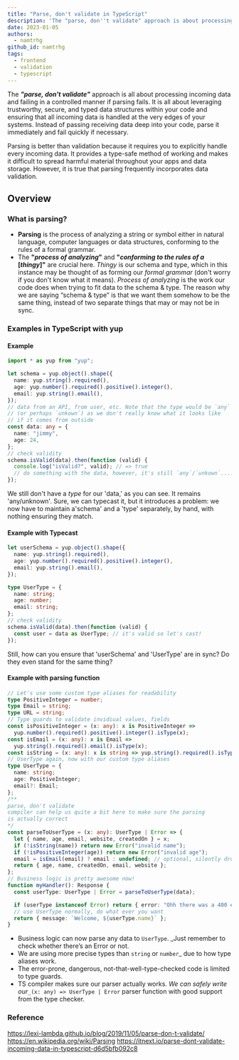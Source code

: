 ```yaml
---
title: "Parse, don't validate in TypeScript"
description: 'The "parse, don''t validate" approach is about processing incoming data and failing in a controlled manner if parsing fails.'
date: 2023-01-05
authors:
  - namtrhg
github_id: namtrhg
tags:
  - frontend
  - validation
  - typescript
---
```


The _**"parse, don't validate"**_ approach is all about processing incoming data and failing in a controlled manner if parsing fails. It is all about leveraging trustworthy, secure, and typed data structures within your code and ensuring that all incoming data is handled at the very edges of your systems. Instead of passing receiving data deep into your code, parse it immediately and fail quickly if necessary.

Parsing is better than validation because it requires you to explicitly handle every incoming data. It provides a type-safe method of working and makes it difficult to spread harmful material throughout your apps and data storage. However, it is true that parsing frequently incorporates data validation.

## Overview

### What is parsing?

- **Parsing** is the process of analyzing a string or symbol either in natural language, computer languages or data structures, conforming to the rules of a formal grammar.
- The **"_process of analyzing_"** and **"_conforming to the rules of a_ [_thingy_]"** are crucial here. _Thingy_ is our schema and type, which in this instance may be thought of as forming our _formal grammar_ (don't worry if you don't know what it means). _Process of analyzing_ is the work our code does when trying to fit data to the schema & type. The reason why we are saying “schema & type” is that we want them somehow to be the same thing, instead of two separate things that may or may not be in sync.

### Examples in TypeScript with yup

#### Example

```ts
import * as yup from "yup";

let schema = yup.object().shape({
  name: yup.string().required(),
  age: yup.number().required().positive().integer(),
  email: yup.string().email(),
});
// data from an API, from user, etc. Note that the type would be `any`
// (or perhaps `unkown`) as we don't really know what it looks like
// if it comes from outside
const data: any = {
  name: "jimmy",
  age: 24,
};
// check validity
schema.isValid(data).then(function (valid) {
  console.log("isValid?", valid); // => true
  // do something with the data, however, it's still `any`/`unkown`....
});
```

We still don't have a _type_ for our 'data,' as you can see. It remains 'any/unknown'. Sure, we can typecast it, but it introduces a problem: we now have to maintain a'schema' and a 'type' separately, by hand, with nothing ensuring they match.

#### Example with Typecast

```ts
let userSchema = yup.object().shape({
  name: yup.string().required(),
  age: yup.number().required().positive().integer(),
  email: yup.string().email(),
});

type UserType = {
  name: string;
  age: number;
  email: string;
};
// check validity
schema.isValid(data).then(function (valid) {
  const user = data as UserType; // it's valid so let's cast!
});
```

Still, how can you ensure that 'userSchema' and 'UserType' are in sync? Do they even stand for the same thing?

#### Example with parsing function

```ts
// Let's use some custom type aliases for readability
type PositiveInteger = number;
type Email = string;
type URL = string;
// Type guards to validate invidiual values, fields
const isPositiveInteger = (x: any): x is PositiveInteger =>
  yup.number().required().positive().integer().isType(x);
const isEmail = (x: any): x is Email =>
  yup.string().required().email().isType(x);
const isString = (x: any): x is string => yup.string().required().isType(x);
// UserType again, now with our custom type aliases
type UserType = {
  name: string;
  age: PositiveInteger;
  email?: Email;
};
/**
parse, don't validate
compiler can help us quite a bit here to make sure the parsing
is actually correct
*/
const parseToUserType = (x: any): UserType | Error => {
  let { name, age, email, website, createdOn } = x;
  if (!isString(name)) return new Error("invalid name");
  if (!isPositiveInteger(age)) return new Error("invalid age");
  email = isEmail(email) ? email : undefined; // optional, silently drop invalid values
  return { age, name, createdOn, email, website };
};
// Business logic is pretty awesome now!
function myHandler(): Response {
  const userType: UserType | Error = parseToUserType(data);

  if (userType instanceof Error) return { error: "Ohh there was a 400 error" };
  // use UserType normally, do what ever you want
  return { message: `Welcome, ${userType.name}` };
}
```

- Business logic can now parse any data to `UserType`. \_Just remember to check whether there’s an Error or not.
- We are using more precise types than `string` or `number`\_ due to how type aliases work.
- The error-prone, dangerous, not-that-well-type-checked code is limited to type guards.
- TS compiler makes sure our parser actually works. _We can safely write our_`_(x: any) => UserType | Error` parser function with good support from the type checker.

### Reference

https://lexi-lambda.github.io/blog/2019/11/05/parse-don-t-validate/ https://en.wikipedia.org/wiki/Parsing https://itnext.io/parse-dont-validate-incoming-data-in-typescript-d6d5bfb092c8
